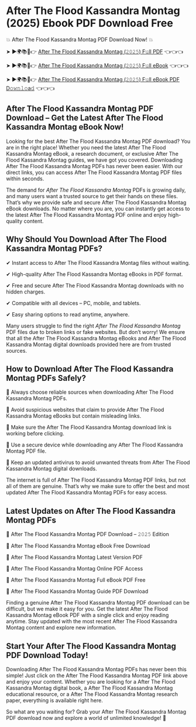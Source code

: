 # After The Flood Kassandra Montag (2025) Ebook PDF Download Free

💥 After The Flood Kassandra Montag PDF Download Now! 💥

➤ ►🌍📚📱👉 [After The Flood Kassandra Montag (𝟸𝟶𝟸𝟻) F𝚞ll PDF](https://getpdf.xyz/after-the-flood-kassandra-montag) 👈👈👈


➤ ►🌍📚📱👉 [After The Flood Kassandra Montag (𝟸𝟶𝟸𝟻) F𝚞ll eBook](https://getpdf.xyz/after-the-flood-kassandra-montag) 👈👈👈


➤ ►🌍📚📱👉 [After The Flood Kassandra Montag (𝟸𝟶𝟸𝟻) F𝚞ll eBook PDF D𝚘𝚠𝚗𝚕𝚘a𝚍](https://getpdf.xyz/after-the-flood-kassandra-montag) 👈👈👈


## After The Flood Kassandra Montag PDF Download – Get the Latest After The Flood Kassandra Montag eBook Now!

Looking for the best After The Flood Kassandra Montag PDF download? You are in the right place! Whether you need the latest After The Flood Kassandra Montag eBook, a research document, or exclusive After The Flood Kassandra Montag guides, we have got you covered. Downloading After The Flood Kassandra Montag PDFs has never been easier. With our direct links, you can access After The Flood Kassandra Montag PDF files within seconds.

The demand for *After The Flood Kassandra Montag* PDFs is growing daily, and many users want a trusted source to get their hands on these files. That’s why we provide safe and secure After The Flood Kassandra Montag eBook downloads. No matter where you are, you can instantly get access to the latest After The Flood Kassandra Montag PDF online and enjoy high-quality content.

## Why Should You Download After The Flood Kassandra Montag PDFs?

✔ Instant access to After The Flood Kassandra Montag files without waiting.

✔ High-quality After The Flood Kassandra Montag eBooks in PDF format.

✔ Free and secure After The Flood Kassandra Montag downloads with no hidden charges.

✔ Compatible with all devices – PC, mobile, and tablets.

✔ Easy sharing options to read anytime, anywhere.

Many users struggle to find the right *After The Flood Kassandra Montag* PDF files due to broken links or fake websites. But don’t worry! We ensure that all the After The Flood Kassandra Montag eBooks and After The Flood Kassandra Montag digital downloads provided here are from trusted sources.

## How to Download After The Flood Kassandra Montag PDFs Safely?

📌 Always choose reliable sources when downloading After The Flood Kassandra Montag PDFs.

📌 Avoid suspicious websites that claim to provide After The Flood Kassandra Montag eBooks but contain misleading links.

📌 Make sure the After The Flood Kassandra Montag download link is working before clicking.

📌 Use a secure device while downloading any After The Flood Kassandra Montag PDF file.

📌 Keep an updated antivirus to avoid unwanted threats from After The Flood Kassandra Montag digital downloads.

The internet is full of After The Flood Kassandra Montag PDF links, but not all of them are genuine. That’s why we make sure to offer the best and most updated After The Flood Kassandra Montag PDFs for easy access.

## Latest Updates on After The Flood Kassandra Montag PDFs

🔹 After The Flood Kassandra Montag PDF Download – 𝟸𝟶𝟸𝟻 Edition

🔹 After The Flood Kassandra Montag eBook Free Download

🔹 After The Flood Kassandra Montag Latest Version PDF

🔹 After The Flood Kassandra Montag Online PDF Access

🔹 After The Flood Kassandra Montag Full eBook PDF Free

🔹 After The Flood Kassandra Montag Guide PDF Download

Finding a genuine After The Flood Kassandra Montag PDF download can be difficult, but we make it easy for you. Get the latest After The Flood Kassandra Montag eBook PDF with a single click and enjoy reading anytime. Stay updated with the most recent After The Flood Kassandra Montag content and explore new information.

## Start Your After The Flood Kassandra Montag PDF Download Today!

Downloading After The Flood Kassandra Montag PDFs has never been this simple! Just click on the After The Flood Kassandra Montag PDF link above and enjoy your content. Whether you are looking for a After The Flood Kassandra Montag digital book, a After The Flood Kassandra Montag educational resource, or a After The Flood Kassandra Montag research paper, everything is available right here.

So what are you waiting for? Grab your After The Flood Kassandra Montag PDF download now and explore a world of unlimited knowledge! 🚀